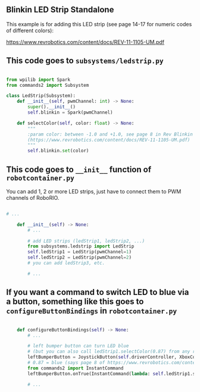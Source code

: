 ## Blinkin LED Strip Standalone
This example is for adding this LED strip (see page 14-17 for numeric codes of different colors):

https://www.revrobotics.com/content/docs/REV-11-1105-UM.pdf

## This code goes to `subsystems/ledstrip.py`

```python

from wpilib import Spark
from commands2 import Subsystem

class LedStrip(Subsystem):
    def __init__(self, pwmChannel: int) -> None:
        super().__init__()
        self.blinkin = Spark(pwmChannel)

    def selectColor(self, color: float) -> None:
        """
        :param color: between -1.0 and +1.0, see page 8 in Rev Blinkin manual
        (https://www.revrobotics.com/content/docs/REV-11-1105-UM.pdf)
        """
        self.blinkin.set(color)

```

## This code goes to `__init__` function of `robotcontainer.py` 
You can add 1, 2 or more LED strips, just have to connect them to PWM channels of RoboRIO.

```python

# ...

    def __init__(self) -> None:
        # ...

        # add LED strips (ledStrip1, ledStrip2, ...)
        from subsystems.ledstrip import LedStrip
        self.ledStrip1 = LedStrip(pwmChannel=1)
        self.ledStrip2 = LedStrip(pwmChannel=2)
        # you can add ledStrip3, etc.

        # ...

```

## If you want a command to switch LED to blue via a button, something like this goes to `configureButtonBindings` in `robotcontainer.py`
```python

    def configureButtonBindings(self) -> None:
        # ...

        # left bumper button can turn LED blue
        # (but you can also call ledStrip1.selectColor(0.87) from any real command)
        leftBumperButton = JoystickButton(self.driverController, XboxController.Button.kLeftBumper)
        # 0.87 = blue (says page 8 of https://www.revrobotics.com/content/docs/REV-11-1105-UM.pdf)
        from commands2 import InstantCommand
        leftBumperButton.onTrue(InstantCommand(lambda: self.ledStrip1.selectColor(0.87), self.ledStrip1))

        # ...

```
